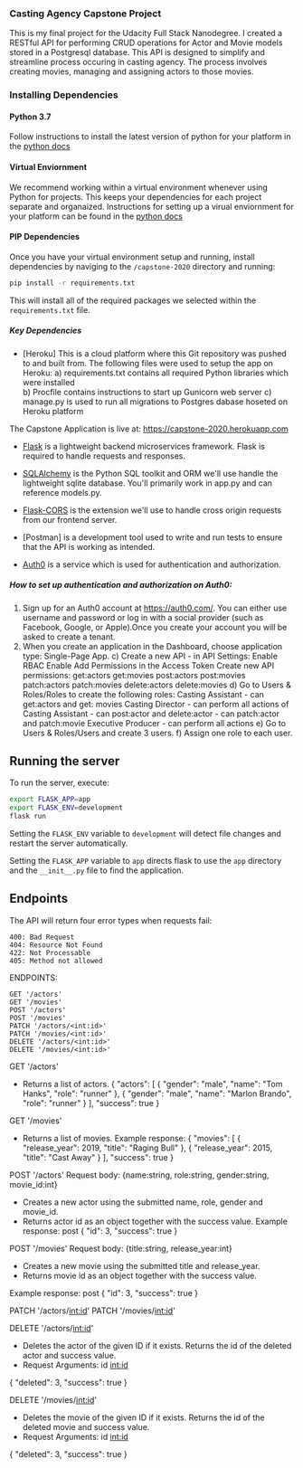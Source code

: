 ### Casting Agency Capstone Project 

This is my final project for the Udacity Full Stack Nanodegree. I created a RESTful API for performing CRUD operations for Actor and Movie models stored in a Postgresql database. This API is designed to simplify and streamline process occuring in casting agency. The process involves creating movies, managing and assigning actors to those movies.

### Installing Dependencies

#### Python 3.7

Follow instructions to install the latest version of python for your platform in the [python docs](https://docs.python.org/3/using/unix.html#getting-and-installing-the-latest-version-of-python)

#### Virtual Enviornment

We recommend working within a virtual environment whenever using Python for projects. This keeps your dependencies for each project separate and organaized. Instructions for setting up a virual enviornment for your platform can be found in the [python docs](https://packaging.python.org/guides/installing-using-pip-and-virtual-environments/)

#### PIP Dependencies

Once you have your virtual environment setup and running, install dependencies by naviging to the `/capstone-2020` directory and running:

```bash
pip install -r requirements.txt
```

This will install all of the required packages we selected within the `requirements.txt` file.

##### Key Dependencies
- [Heroku] This is a cloud platform where this Git repository was pushed to and built from. The following files were used to setup the app on Heroku:
a) requirements.txt contains all required Python libraries which were installed  
b) Procfile contains instructions to start up  Gunicorn web server
c) manage.py is used to run all migrations to Postgres dabase hoseted on Heroku platform

The Capstone Application is live at: https://capstone-2020.herokuapp.com

- [Flask](http://flask.pocoo.org/)  is a lightweight backend microservices framework. Flask is required to handle requests and responses.

- [SQLAlchemy](https://www.sqlalchemy.org/) is the Python SQL toolkit and ORM we'll use handle the lightweight sqlite database. You'll primarily work in app.py and can reference models.py. 

- [Flask-CORS](https://flask-cors.readthedocs.io/en/latest/#) is the extension we'll use to handle cross origin requests from our frontend server. 

- [Postman] is a development tool used to write and run tests to ensure that the API is working as intended.

- [Auth0](https://auth0.com/) is a service which is used for authentication and authorization.
##### How to set up authentication and authorization on Auth0:

1. Sign up for an Auth0 account at https://auth0.com/. You can either use username and password or log in with a social
provider (such as Facebook, Google, or Apple).Once you create your account you will be asked to create a tenant.
2. When you create an application in the Dashboard, choose application type: Single-Page App.
c) Create a new API - in API Settings:
        Enable RBAC
        Enable Add Permissions in the Access Token
   Create new API permissions:
        get:actors
        get:movies
        post:actors
        post:movies
        patch:actors
        patch:movies
        delete:actors
        delete:movies
d) Go to Users & Roles/Roles to create the following roles:
        Casting Assistant
        - can get:actors and get: movies
        Casting Director
        - can perform all actions of Casting Assistant
        - can post:actor and delete:actor
        - can patch:actor and patch:movie
        Executive Producer
        - can perform all actions
e) Go to Users & Roles/Users and create 3 users.
f) Assign one role to each user.
   
## Running the server

To run the server, execute:

```bash
export FLASK_APP=app
export FLASK_ENV=development
flask run
```

Setting the `FLASK_ENV` variable to `development` will detect file changes and restart the server automatically.

Setting the `FLASK_APP` variable to `app` directs flask to use the `app` directory and the `__init__.py` file to find the application. 

## Endpoints
The API will return four error types when requests fail:

    400: Bad Request
    404: Resource Not Found
    422: Not Processable
    405: Method not allowed

ENDPOINTS:

    GET '/actors'
    GET '/movies'
    POST '/actors'
    POST '/movies'
    PATCH '/actors/<int:id>'
    PATCH '/movies/<int:id>'
    DELETE '/actors/<int:id>'    
    DELETE '/movies/<int:id>'
    
GET '/actors'
 - Returns a list of actors.
{
  "actors": [
    {
      "gender": "male",
      "name": "Tom Hanks",
      "role": "runner"
    },
    {
      "gender": "male",
      "name": "Marlon Brando",
      "role": "runner"
    }
  ],
  "success": true
}

GET '/movies'
 - Returns a list of movies.
Example response:
{
  "movies": [
    {
      "release_year": 2019,
      "title": "Raging Bull"
    },
    {
      "release_year": 2015,
      "title": "Cast Away"
    }
  ],
  "success": true
}

POST '/actors'
Request body: {name:string, role:string, gender:string, movie_id:int}
- Creates a new actor using the submitted name, role, gender and movie_id. 
- Returns actor id as an object together with the success value. 
Example response:
post
{
  "id": 3,
  "success": true
}

POST '/movies'
Request body: {title:string, release_year:int}
- Creates a new movie using the submitted title and release_year. 
- Returns movie id as an object together with the success value. 

Example response:
post
{
  "id": 3,
  "success": true
}

PATCH '/actors/<int:id>'
PATCH '/movies/<int:id>'

DELETE '/actors/<int:id>'
- Deletes the actor of the given ID if it exists. Returns the id of the deleted actor and success value.
- Request Arguments: id <int:id>

{
  "deleted": 3, 
  "success": true
}

DELETE '/movies/<int:id>'
- Deletes the movie of the given ID if it exists. Returns the id of the deleted movie and success value.
- Request Arguments: id <int:id>

{
  "deleted": 3, 
  "success": true
}
